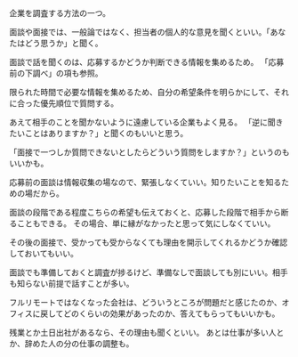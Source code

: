 企業を調査する方法の一つ。

面談や面接では、一般論ではなく、担当者の個人的な意見を聞くといい。「あなたはどう思うか」と聞く。

面談で話を聞くのは、応募するかどうか判断できる情報を集めるため。
「応募前の下調べ」の項も参照。

限られた時間で必要な情報を集めるため、自分の希望条件を明らかにして、それに合った優先順位で質問する。

あえて相手のことを聞かないように遠慮している企業もよく見る。
「逆に聞きたいことはありますか？」と聞くのもいいと思う。

「面接で一つしか質問できないとしたらどういう質問をしますか？」というのもいいかも。

応募前の面談は情報収集の場なので、緊張しなくていい。知りたいことを知るための場だから。

面談の段階である程度こちらの希望も伝えておくと、応募した段階で相手から断ることもできる。
その場合、単に縁がなかったと思って気にしなくていい。

その後の面接で、受かっても受からなくても理由を開示してくれるかどうか確認しておいてもいい。

面談でも準備しておくと調査が捗るけど、準備なしで面談しても別にいい。相手も知らない前提で話すことが多い。

フルリモートではなくなった会社は、どういうところが問題だと感じたのか、オフィスに戻してどのくらいの効果があったのか、答えてもらってもいいかも。

残業とか土日出社があるなら、その理由も聞くといい。
あとは仕事が多い人とか、辞めた人の分の仕事の調整も。
